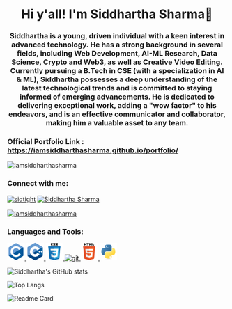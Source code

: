<h1 align="center">Hi y'all! I'm Siddhartha Sharma👋</h1>
<h3 align="center">Siddhartha is a young, driven individual with a keen interest in advanced technology. He has a strong background in several fields, including Web Development, AI-ML Research, Data Science, Crypto and Web3, as well as Creative Video Editing. 
  <br>
Currently pursuing a B.Tech in CSE (with a specialization in AI & ML), Siddhartha possesses a deep understanding of the latest technological trends and is committed to staying informed of emerging advancements. He is dedicated to delivering exceptional work, adding a "wow factor" to his endeavors, and is an effective communicator and collaborator, making him a valuable asset to any team.</h3>

<h3>Official Portfolio Link : <a href = "https://iamsiddharthasharma.github.io/portfolio/">https://iamsiddharthasharma.github.io/portfolio/</a></h3>
<p align="left"> <img src="https://komarev.com/ghpvc/?username=iamsiddharthasharma&label=Profile%20views&color=0e75b6&style=flat" alt="iamsiddharthasharma" /> </p>

<h3 align="left">Connect with me:</h3>
<p align="left">
<a href="https://twitter.com/sidtight" target="blank"><img align="center" src="https://uxwing.com/wp-content/themes/uxwing/download/brands-and-social-media/twitter-round-line-color-icon.svg" alt="sidtight" height="30" width="40" /></a>
<a href="https://www.linkedin.com/in/iamsiddharthasharma/" target="blank"><img align="center" src="https://uxwing.com/wp-content/themes/uxwing/download/brands-and-social-media/linkedin-round-line-color-icon.svg" alt="Siddhartha Sharma" height="30" width="40" /></a>

<a href="https://instagram.com/iamsiddharthasharma" target="blank"><img align="center" src="https://uxwing.com/wp-content/themes/uxwing/download/brands-and-social-media/black-instagram-icon.svg" alt="iamsiddharthasharma" height="30" width="40" /></a>

</p>

<h3 align="left">Languages and Tools:</h3>
<p align="left"> <a href="https://www.cprogramming.com/" target="_blank"> <img src="https://raw.githubusercontent.com/devicons/devicon/master/icons/c/c-original.svg" alt="c" width="40" height="40"/> </a> <a href="https://www.w3schools.com/cpp/" target="_blank"> <img src="https://raw.githubusercontent.com/devicons/devicon/master/icons/cplusplus/cplusplus-original.svg" alt="cplusplus" width="40" height="40"/> </a> <a href="https://www.w3schools.com/css/" target="_blank"> <img src="https://raw.githubusercontent.com/devicons/devicon/master/icons/css3/css3-original-wordmark.svg" alt="css3" width="40" height="40"/> </a> <a href="https://git-scm.com/" target="_blank"> <img src="https://www.vectorlogo.zone/logos/git-scm/git-scm-icon.svg" alt="git" width="40" height="40"/> </a> <a href="https://www.w3.org/html/" target="_blank"> <img src="https://raw.githubusercontent.com/devicons/devicon/master/icons/html5/html5-original-wordmark.svg" alt="html5" width="40" height="40"/> </a> <a href="https://www.python.org" target="_blank"> <img src="https://raw.githubusercontent.com/devicons/devicon/master/icons/python/python-original.svg" alt="python" width="40" height="40"/> </a> </p>

![Siddhartha's GitHub stats](https://github-readme-stats.vercel.app/api?username=iamsiddharthasharma&show_icons=true&theme=radical)

![Top Langs](https://github-readme-stats.vercel.app/api/top-langs/?username=iamsiddharthasharma&langs_count=8&theme=radical)

![Readme Card](https://github-readme-stats.vercel.app/api/pin/?username=iamsiddharthasharma&repo=COVID-HELP-WEB-APP&theme=radical)


